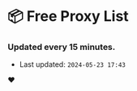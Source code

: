 # :package: Free Proxy List
### Updated every 15 minutes.

- Last updated: `2024-05-23 17:43`

:heart:
